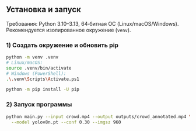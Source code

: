 ## Установка и запуск

Требования: Python 3.10–3.13, 64‑битная ОС (Linux/macOS/Windows). Рекомендуется изолированное окружение (`venv`).

### 1) Создать окружение и обновить pip
```bash
python -m venv .venv
# Linux/macOS:
source .venv/bin/activate
# Windows (PowerShell):
.\.venv\Scripts\Activate.ps1

python -m pip install -U pip
```

### 2) Запуск программы
```bash
python main.py --input crowd.mp4 --output outputs/crowd_annotated.mp4 \
  --model yolov8n.pt --conf 0.30 --imgsz 960
